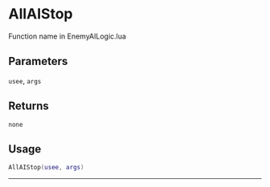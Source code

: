 # AllAIStop
Function name in EnemyAILogic.lua
## Parameters
`usee`, `args`
## Returns
`none`
## Usage
```lua
AllAIStop(usee, args)
```
---
